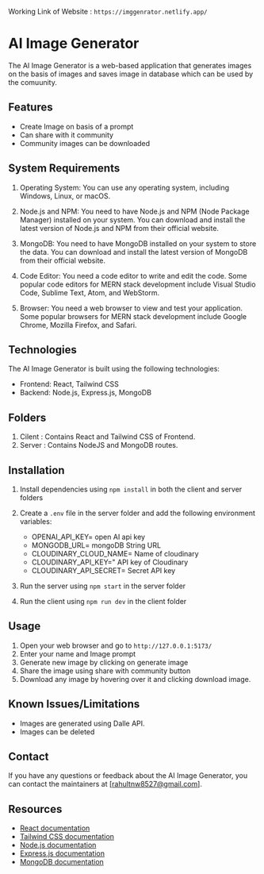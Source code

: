 Working Link of Website : `https://imggenrator.netlify.app/`

# AI Image Generator

The AI Image Generator is a web-based application that generates images on the basis of images and saves image in database which can be used by the comuunity.

## Features

- Create Image on basis of a prompt
- Can share with it community
- Community images can be downloaded

## System Requirements 

 1. Operating System: You can use any operating system, including Windows, Linux, or macOS.

 2. Node.js and NPM: You need to have Node.js and NPM (Node Package Manager) installed on your system. You can download and install the latest version of Node.js and NPM from their official website.

 3. MongoDB: You need to have MongoDB installed on your system to store the data. You can download and install the latest version of MongoDB from their official website.

 4. Code Editor: You need a code editor to write and edit the code. Some popular code editors for MERN stack development include Visual Studio Code, Sublime Text, Atom, and WebStorm.
 
 5. Browser: You need a web browser to view and test your application. Some popular browsers for MERN stack development include Google Chrome, Mozilla Firefox, and Safari.

## Technologies

The AI Image Generator is built using the following technologies:

- Frontend: React, Tailwind CSS
- Backend: Node.js, Express.js, MongoDB

## Folders
  
 1. Cilent : Contains React and Tailwind CSS of Frontend.
 2. Server : Contains NodeJS and MongoDB routes. 

## Installation

1. Install dependencies using `npm install` in both the client and server folders
2. Create a `.env` file in the server folder and add the following environment variables:

   - OPENAI_API_KEY= open AI api key
   - MONGODB_URL= mongoDB String URL
   - CLOUDINARY_CLOUD_NAME= Name of cloudinary
   - CLOUDINARY_API_KEY=" API key of Cloudinary
   - CLOUDINARY_API_SECRET= Secret API key
   
3. Run the server using `npm start` in the server folder
4. Run the client using `npm run dev` in the client folder

## Usage

1. Open your web browser and go to `http://127.0.0.1:5173/`
2. Enter your name and Image prompt
3. Generate new image by clicking on generate image
4. Share the image using share with community button
5. Download any image by hovering over it and clicking download image.

## Known Issues/Limitations

- Images are generated using Dalle API.
- Images can be deleted

## Contact

If you have any questions or feedback about the  AI Image Generator, you can contact the maintainers at [rahultnw8527@gmail.com].

## Resources

- [React documentation](https://reactjs.org/docs/getting-started.html)
- [Tailwind CSS documentation](https://v2.tailwindcss.com/docs)
- [Node.js documentation](https://nodejs.org/en/docs/)
- [Express.js documentation](https://expressjs.com/)
- [MongoDB documentation](https://docs.mongodb.com/)

